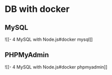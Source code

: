 

# DB with docker

## MySQL
![[- 4 MySQL with Node.js#docker mysql]]


## PHPMyAdmin

![[- 4 MySQL with Node.js#docker phpmyadmin]]




























